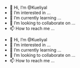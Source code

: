 - 👋 Hi, I’m @Kueliyal
- 👀 I’m interested in ...
- 🌱 I’m currently learning ...
- 💞️ I’m looking to collaborate on ...
- 📫 How to reach me ...

<!---
Kueliyal/Kueliyal is a ✨ special ✨ repository because its `README.md` (this file) appears on your GitHub profile.
You can click the Preview link to take a look at your changes.
-->
- 👋 Hi, I’m @Kueliyal
- 👀 I’m interested in ...
- 🌱 I’m currently learning ...
- 💞️ I’m looking to collaborate on ...
- 📫 How to reach me ...

<!---
Kueliyal/Kueliyal is a ✨ special ✨ repository because its `README.md` (this file) appears on your GitHub profile.
You can click the Preview link to take a look at 
-->
